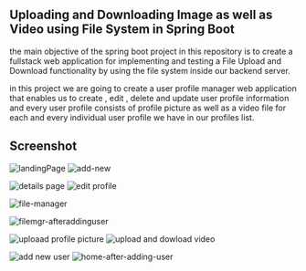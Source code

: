 ## Uploading and Downloading Image as well as Video using File System in Spring Boot

the main objective of the spring boot project in this repository is to create a fullstack web application for implementing and testing a File Upload and Download functionality by using the file system inside our backend server. 

in this project we are going to create a user profile manager web application that enables us to create , edit , delete and update user profile information and every user profile consists of profile picture as well as a video file for each and every individual user profile we have in our profiles list.


## Screenshot

![landingPage](https://user-images.githubusercontent.com/88676535/165318743-04a5a50f-36d4-4abd-becd-73446dd2a920.png)
![add-new](https://user-images.githubusercontent.com/88676535/165318780-54981fac-eb54-4796-adee-1a9caac30341.png)

![details page](https://user-images.githubusercontent.com/88676535/165319032-52566eca-8912-4d7b-9502-4a50d60924d9.png)
![edit profile](https://user-images.githubusercontent.com/88676535/165319071-ecdf8117-755f-49d8-90a3-8958b1fb3db1.png)

![file-manager](https://user-images.githubusercontent.com/88676535/165319116-cad1c83f-1a8d-4e0d-94c1-fa80e24b2d7b.png)

![filemgr-afteraddinguser](https://user-images.githubusercontent.com/88676535/165319143-7e9c7605-6e2a-48b3-9ab7-4dabd0526ea4.png)

![uploaad profile picture](https://user-images.githubusercontent.com/88676535/165319172-d8a55af3-0650-4e4d-8f6e-101f7cbd9ab4.png)
![upload and dowload video](https://user-images.githubusercontent.com/88676535/165319202-a2720c4d-be60-4347-b3f4-bed1d9db9c4f.png)


![add new user](https://user-images.githubusercontent.com/88676535/165318865-ece777f4-fed7-46a3-aee8-1c719a7ec9a9.png)
![home-after-adding-user](https://user-images.githubusercontent.com/88676535/165318708-e4090f70-a457-489a-b53e-893410e09504.png)
